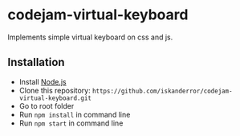 # codejam-virtual-keyboard

Implements simple virtual keyboard on css and js.

## Installation

- Install [Node.js](https://nodejs.org/en/)
- Clone this repository: `https://github.com/iskanderror/codejam-virtual-keyboard.git`
- Go to root folder
- Run `npm install` in command line
- Run `npm start` in command line
